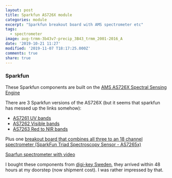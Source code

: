 ```yaml
---
layout: post
title: Sparkfun AS726X module
categories: module
excerpt: "Sparkfun breakout board with AMS spectrometer etc"
tags:
  - spectrometer
image: avg-trmm-3b43v7-precip_3B43_trmm_2001-2016_A
date: '2019-10-21 11:27'
modified: '2019-11-07 T18:17:25.000Z'
comments: true
share: true
---
```


### Sparkfun

These Sparkfun components are built on the [AMS AS726X Spectral Sensing Engine](../../sensors/sensors-ams)

There are 3 Sparkfun versions of the AS726X (but it seems that sparkfun has messed up the links somehow):

- [AS7261 UV bands](https://www.sparkfun.com/products/15490)
- [AS7262 Visible bands](https://www.sparkfun.com/products/15491)
- [AS7263 Red to NIR bands](https://www.sparkfun.com/products/15492)

Plus one [breakout board that combines all three to an 18 channel spectrometer (SparkFun Triad Spectroscopy Sensor - AS7265x)](https://www.sparkfun.com/products/15050)

[Sparfun spectrometer with video](https://learn.sparkfun.com/tutorials/as726x-nirvi?_ga=2.211969364.15411215.1573062302-739318782.1573062302)

I bought these components from [digi-key Sweden](https://www.digikey.se), they arrived within 48 hours at my doorstep (now shipment cost). I was rather impressed by that.
